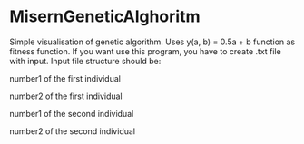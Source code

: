 # MisernGeneticAlghoritm
Simple visualisation of genetic algorithm. Uses y(a, b) = 0.5a + b function as fitness function. If you want use this program, you have to create .txt file with input. Input file structure should be:

number1 of the first individual

number2 of the first individual

number1 of the second individual

number2 of the second individual
